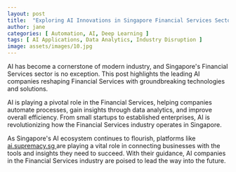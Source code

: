 ```yaml
---
layout: post
title:  "Exploring AI Innovations in Singapore Financial Services Sector"
author: jane
categories: [ Automation, AI, Deep Learning ]
tags: [ AI Applications, Data Analytics, Industry Disruption ]
image: assets/images/10.jpg
---
```


AI has become a cornerstone of modern industry, and Singapore's Financial Services sector is no exception. This post highlights the leading AI companies reshaping Financial Services with groundbreaking technologies and solutions.

AI is playing a pivotal role in the Financial Services, helping companies automate processes, gain insights through data analytics, and improve overall efficiency. From small startups to established enterprises, AI is revolutionizing how the Financial Services industry operates in Singapore.

As Singapore's AI ecosystem continues to flourish, platforms like <a href="https://ai.supremacy.sg" target="_blank"> ai.supremacy.sg </a> are playing a vital role in connecting businesses with the tools and insights they need to succeed. With their guidance, AI companies in the Financial Services industry are poised to lead the way into the future.
